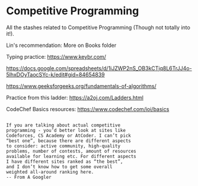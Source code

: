 
# Competitive Programming

All the stashes related to Competitive Programming (Though not totally into it!).

Lin's recommendation: More on Books folder

Typing practice: https://www.keybr.com/

https://docs.google.com/spreadsheets/d/1iJZWP2nS_OB3kCTjq8L6TrJJ4o-5lhxDOyTaocSYc-k/edit#gid=84654839

https://www.geeksforgeeks.org/fundamentals-of-algorithms/

Practice from this ladder: https://a2oj.com/Ladders.html

CodeChef Basics resources: https://www.codechef.com/ioi/basics

```

If you are talking about actual competitive 
programming - you’d better look at sites like 
Codeforces, CS Academy or AtCoder. I can’t pick 
“best one”, because there are different aspects
to consider: active community, high-quality
problems, number of contests, amount of resources
available for learning etc. For different aspects
I have different sites ranked as “the best”,
and I don’t know how to get some overall
weighted all-around ranking here.
-- From A Googler
```
